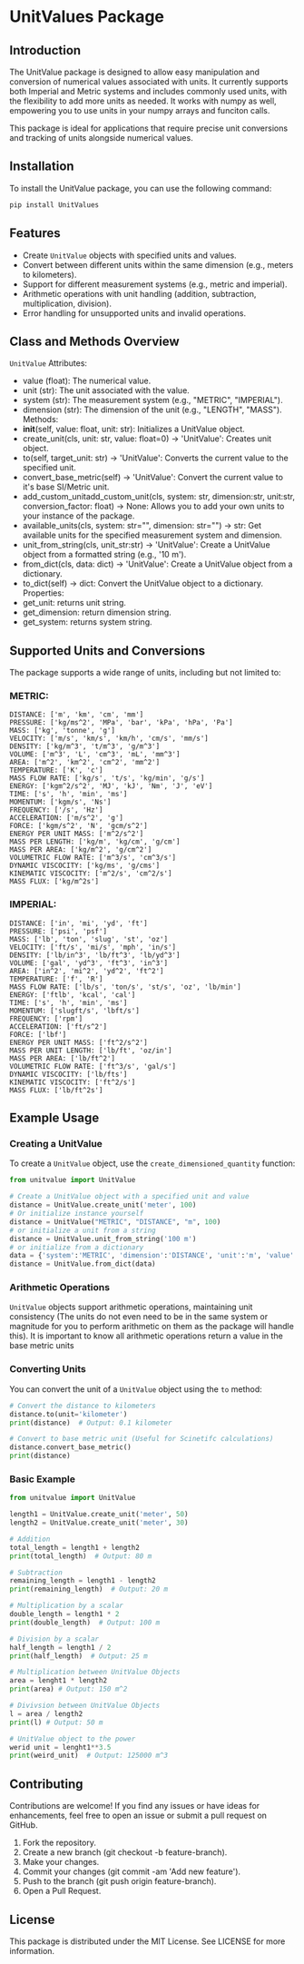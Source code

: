 # UnitValues Package
## Introduction
The UnitValue package is designed to allow easy manipulation and conversion of numerical values associated with units. It currently supports both Imperial and Metric systems and includes commonly used units, with the flexibility to add more units as needed. It works with numpy as well, empowering you to use units in your numpy arrays and funciton calls.

This package is ideal for applications that require precise unit conversions and tracking of units alongside numerical values.

## Installation
To install the UnitValue package, you can use the following command:

```bash
pip install UnitValues
```
## Features

- Create `UnitValue` objects with specified units and values.
- Convert between different units within the same dimension (e.g., meters to kilometers).
- Support for different measurement systems (e.g., metric and imperial).
- Arithmetic operations with unit handling (addition, subtraction, multiplication, division).
- Error handling for unsupported units and invalid operations.

## Class and Methods Overview

`UnitValue`
Attributes:
- value (float): The numerical value.
- unit (str): The unit associated with the value.
- system (str): The measurement system (e.g., "METRIC", "IMPERIAL").
- dimension (str): The dimension of the unit (e.g., "LENGTH", "MASS").
Methods:
- __init__(self, value: float, unit: str): Initializes a UnitValue object.
- create_unit(cls, unit: str, value: float=0) -> 'UnitValue': Creates unit object.
- to(self, target_unit: str) -> 'UnitValue': Converts the current value to the specified unit.
- convert_base_metric(self) -> 'UnitValue': Convert the current value to it's base SI/Metric unit.
- add_custom_unitadd_custom_unit(cls, system: str, dimension:str, unit:str, conversion_factor: float) -> None: Allows you to add your own units to your instance of the package.
- available_units(cls, system: str="", dimension: str="") -> str: Get available units for the specified measurement system and dimension.
- unit_from_string(cls, unit_str:str) -> 'UnitValue': Create a UnitValue object from a formatted string (e.g., '10 m').
- from_dict(cls, data: dict) -> 'UnitValue': Create a UnitValue object from a dictionary.
- to_dict(self) -> dict: Convert the UnitValue object to a dictionary.
Properties:
 - get_unit: returns unit string.
 - get_dimension: return dimension string.
 - get_system: returns system string. 

## Supported Units and Conversions

The package supports a wide range of units, including but not limited to:

### METRIC:
    DISTANCE: ['m', 'km', 'cm', 'mm']
    PRESSURE: ['kg/ms^2', 'MPa', 'bar', 'kPa', 'hPa', 'Pa']
    MASS: ['kg', 'tonne', 'g']
    VELOCITY: ['m/s', 'km/s', 'km/h', 'cm/s', 'mm/s']
    DENSITY: ['kg/m^3', 't/m^3', 'g/m^3']
    VOLUME: ['m^3', 'L', 'cm^3', 'mL', 'mm^3']
    AREA: ['m^2', 'km^2', 'cm^2', 'mm^2']
    TEMPERATURE: ['K', 'c']
    MASS FLOW RATE: ['kg/s', 't/s', 'kg/min', 'g/s']
    ENERGY: ['kgm^2/s^2', 'MJ', 'kJ', 'Nm', 'J', 'eV']
    TIME: ['s', 'h', 'min', 'ms']
    MOMENTUM: ['kgm/s', 'Ns']
    FREQUENCY: ['/s', 'Hz']
    ACCELERATION: ['m/s^2', 'g']
    FORCE: ['kgm/s^2', 'N', 'gcm/s^2']
    ENERGY PER UNIT MASS: ['m^2/s^2']
    MASS PER LENGTH: ['kg/m', 'kg/cm', 'g/cm']
    MASS PER AREA: ['kg/m^2', 'g/cm^2']
    VOLUMETRIC FLOW RATE: ['m^3/s', 'cm^3/s']
    DYNAMIC VISCOCITY: ['kg/ms', 'g/cms']
    KINEMATIC VISCOCITY: ['m^2/s', 'cm^2/s']
    MASS FLUX: ['kg/m^2s']

### IMPERIAL:
    DISTANCE: ['in', 'mi', 'yd', 'ft']
    PRESSURE: ['psi', 'psf']
    MASS: ['lb', 'ton', 'slug', 'st', 'oz']
    VELOCITY: ['ft/s', 'mi/s', 'mph', 'in/s']
    DENSITY: ['lb/in^3', 'lb/ft^3', 'lb/yd^3']
    VOLUME: ['gal', 'yd^3', 'ft^3', 'in^3']
    AREA: ['in^2', 'mi^2', 'yd^2', 'ft^2']
    TEMPERATURE: ['f', 'R']
    MASS FLOW RATE: ['lb/s', 'ton/s', 'st/s', 'oz', 'lb/min']
    ENERGY: ['ftlb', 'kcal', 'cal']
    TIME: ['s', 'h', 'min', 'ms']
    MOMENTUM: ['slugft/s', 'lbft/s']
    FREQUENCY: ['rpm']
    ACCELERATION: ['ft/s^2']
    FORCE: ['lbf']
    ENERGY PER UNIT MASS: ['ft^2/s^2']
    MASS PER UNIT LENGTH: ['lb/ft', 'oz/in']
    MASS PER AREA: ['lb/ft^2']
    VOLUMETRIC FLOW RATE: ['ft^3/s', 'gal/s']
    DYNAMIC VISCOCITY: ['lb/fts']
    KINEMATIC VISCOCITY: ['ft^2/s']
    MASS FLUX: ['lb/ft^2s']


## Example Usage

### Creating a UnitValue

To create a `UnitValue` object, use the `create_dimensioned_quantity` function:

```python
from unitvalue import UnitValue

# Create a UnitValue object with a specified unit and value
distance = UnitValue.create_unit('meter', 100)
# Or initialize instance yourself
distance = UnitValue("METRIC", "DISTANCE", "m", 100)
# or initialize a unit from a string
distance = UnitValue.unit_from_string('100 m')
# or initialize from a dictionary
data = {'system':'METRIC', 'dimension':'DISTANCE', 'unit':'m', 'value':100}
distance = UnitValue.from_dict(data)
```

### Arithmetic Operations

`UnitValue` objects support arithmetic operations, maintaining unit consistency (The units do not even need to be in the same system or magnitude for you to perform arithmetic on them as the package will handle this). It is important to know all arithmetic operations return a value in the base metric units

### Converting Units

You can convert the unit of a `UnitValue` object using the `to` method:

```python
# Convert the distance to kilometers
distance.to(unit='kilometer')
print(distance)  # Output: 0.1 kilometer

# Convert to base metric unit (Useful for Scinetifc calculations)
distance.convert_base_metric()
print(distance)
```

### Basic Example
```python
from unitvalue import UnitValue

length1 = UnitValue.create_unit('meter', 50)
length2 = UnitValue.create_unit('meter', 30)

# Addition
total_length = length1 + length2
print(total_length)  # Output: 80 m

# Subtraction
remaining_length = length1 - length2
print(remaining_length)  # Output: 20 m

# Multiplication by a scalar
double_length = length1 * 2
print(double_length)  # Output: 100 m

# Division by a scalar
half_length = length1 / 2
print(half_length)  # Output: 25 m

# Multiplication between UnitValue Objects
area = lenght1 * length2
print(area) # Output: 150 m^2

# Divivsion between UnitValue Objects
l = area / length2
print(l) # Output: 50 m

# UnitValue object to the power
werid unit = lenght1**3.5
print(weird_unit)  # Output: 125000 m^3
```

## Contributing
Contributions are welcome! If you find any issues or have ideas for enhancements, feel free to open an issue or submit a pull request on GitHub.
1. Fork the repository.
2. Create a new branch (git checkout -b feature-branch).
3. Make your changes.
4. Commit your changes (git commit -am 'Add new feature').
5. Push to the branch (git push origin feature-branch).
6. Open a Pull Request.

## License
This package is distributed under the MIT License. See LICENSE for more information.

